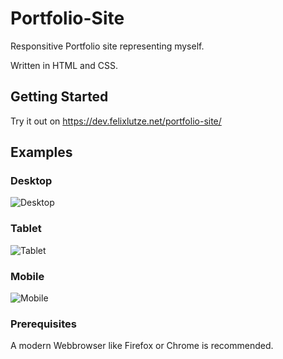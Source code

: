 # Portfolio-Site
Responsitive Portfolio site representing myself.

Written in HTML and CSS.

## Getting Started

Try it out on https://dev.felixlutze.net/portfolio-site/

## Examples
### Desktop
![Desktop](https://dev.felixlutze.net/imgs/portfolio-site-desktop.png "Desktop")
### Tablet
![Tablet](https://dev.felixlutze.net/imgs/portfolio-site-tablet.png "Tablet")
### Mobile
![Mobile](https://dev.felixlutze.net/imgs/portfolio-site-mobile.png "Mobile")

### Prerequisites

A modern Webbrowser like Firefox or Chrome is recommended.
